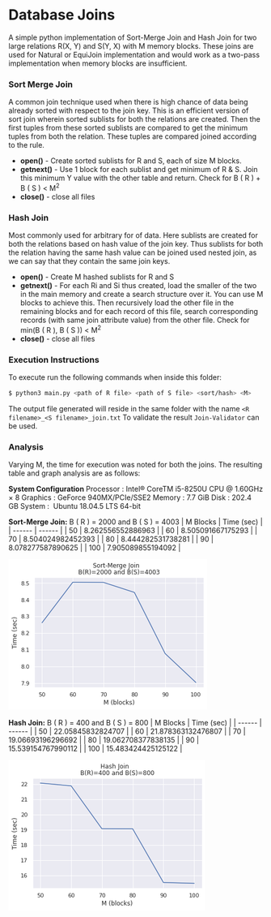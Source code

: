 # Database Joins    
A simple python implementation of Sort-Merge Join and Hash Join for two large relations R(X, Y) and S(Y, X) with M memory blocks. These joins are used for Natural or EquiJoin implementation and would work as a two-pass implementation when memory blocks are insufficient.

### Sort Merge Join
A common join technique used when there is high chance of data being already sorted with respect to the join key. This is an efficient version of sort join wherein sorted sublists for both the relations are created. Then the first tuples from these sorted sublists are compared to get the minimum tuples from both the relation. These tuples are compared joined according to the rule.
- **open()** - Create sorted sublists for R and S, each of size M blocks.
- **getnext()** - Use 1 block for each sublist and get minimum of R & S. Join this minimum Y value with the other table and return. Check for B ( R ) + B ( S ) < M<sup>2</sup>
- **close()** - close all files

### Hash Join
Most commonly used for arbitrary for of data. Here sublists are created for both the relations based on hash value of the join key. Thus sublists for both the relation having the same hash value can be joined used nested join, as we can say that they contain the same join keys.

- **open()** - Create M hashed sublists for R and S
- **getnext()** - For each Ri and Si thus created, load the smaller of the two in the main memory and create a search structure over it. You can use M blocks to achieve this. Then recursively load the other file in the remaining blocks and for each record of this file, search corresponding records (with same join attribute value) from the other file. Check for min(B ( R ), B ( S )) < M<sup>2</sup>
- **close()** - close all files

### Execution Instructions
To execute run the following commands when inside this folder:
```sh
$ python3 main.py <path of R file> <path of S file> <sort/hash> <M>
```

The output file generated will reside in the same folder with the name `<R filename>_<S filename>_join.txt`
To validate the result `Join-Validator` can be used.

### Analysis

Varying M, the time for execution was noted for both the joins. The resulting table and graph analysis are as follows:

**System Configuration**
Processor : Intel® CoreTM i5-8250U CPU @ 1.60GHz × 8
Graphics : GeForce 940MX/PCIe/SSE2
Memory : 7.7 GiB
Disk : 202.4 GB
System : ​ Ubuntu 18.04.5 LTS 64-bit

**Sort-Merge Join:**
B ( R ) = 2000 and B ( S ) = 4003
| M Blocks | Time (sec) |
| ------ | ------ |
| 50 | 8.262556552886963 |
| 60 | 8.505091667175293 |
| 70 | 8.504024982452393 |
| 80 | 8.444282531738281 |
| 90 | 8.078277587890625 |
| 100 | 7.905089855194092 |

![alt text](./plots/plt1.png)

**Hash Join:**
B ( R ) = 400 and B ( S ) = 800
| M Blocks | Time (sec) |
| ------ | ------ |
| 50 | 22.05845832824707 |
| 60 | 21.878363132476807 |
| 70 | 19.06693196296692 |
| 80 | 19.062708377838135 |
| 90 | 15.539154767990112 |
| 100 | 15.483424425125122 |

![alt text](./plots/plt2.png)
